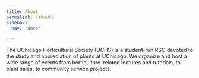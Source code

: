 ```yaml
---
title: About
permalink: /about/
sidebar:
  nav: "docs"

---
```


The UChicago Horticultural Society (UCHS) is a student-run RSO devoted to the study and appreciation of plants at UChicago. We organize and host a wide range of events from horticulture-related lectures and tutorials, to plant sales, to community service projects.

